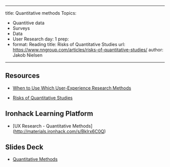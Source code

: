 ---
title: Quantitative methods
Topics: 
 - Quantitive data
 - Surveys
 - Data
 - User Research
day: 1
prep:
  -
    format: Reading
    title: Risks of Quantitative Studies
    url: https://www.nngroup.com/articles/risks-of-quantitative-studies/
    author: Jakob Nielsen
----- 

Resources
---------
- [When to Use Which User-Experience Research Methods](https://www.nngroup.com/articles/which-ux-research-methods/)

- [Risks of Quantitative Studies](https://www.nngroup.com/articles/risks-of-quantitative-studies/)


Ironhack Learning Platform
--------------------------

- [UX Research - Quantitative Methods] (http://materials.ironhack.com/s/BkIrx6C0Q)


Slides Deck
-----------

- [Quantitative Methods](https://docs.google.com/presentation/d/11Rx2AsB8JvICK4ep8lreV4NJX1sz8dbqzgcytneeI9Y/edit#slide=id.g4123adfa1f_2_50)
